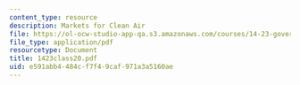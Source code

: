 ```yaml
---
content_type: resource
description: Markets for Clean Air
file: https://ol-ocw-studio-app-qa.s3.amazonaws.com/courses/14-23-government-regulation-of-industry-spring-2003/e591abb4484cf7f49caf971a3a5160ae_1423class20.pdf
file_type: application/pdf
resourcetype: Document
title: 1423class20.pdf
uid: e591abb4-484c-f7f4-9caf-971a3a5160ae
---
```

